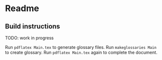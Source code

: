 # Readme

## Build instructions
TODO: work in progress

Run `pdflatex Main.tex` to generate glossary files.
Run `makeglossaries Main` to create glossary.
Run `pdflatex Main.tex` again to complete the document.

